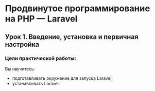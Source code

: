 # Продвинутое программирование на PHP — Laravel

## Урок 1. Введение, установка и первичная настройка

### Цели практической работы:
Вы научитесь:

* подготавливать окружение для запуска Laravel;
* устанавливать Laravel.
